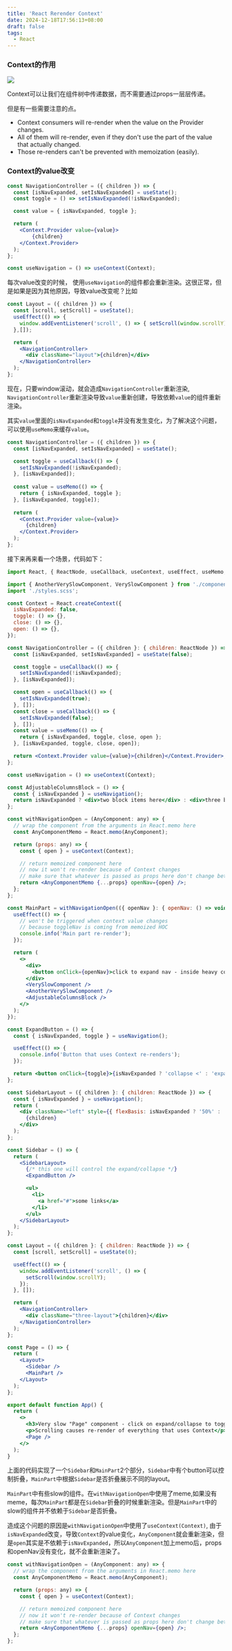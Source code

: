 ```yaml
---
title: 'React Rerender Context'
date: 2024-12-18T17:56:13+08:00
draft: false
tags:
  - React
---
```


### Context的作用

![](/关于React的rerender/react-context.png)

Context可以让我们在组件树中传递数据，而不需要通过props一层层传递。

但是有一些需要注意的点。

* Context consumers will re-render when the value on the Provider changes.
* All of them will re-render, even if they don't use the part of the value that actually changed.
* Those re-renders can't be prevented with memoization (easily).


### Context的value改变

```jsx
const NavigationController = ({ children }) => {
  const [isNavExpanded, setIsNavExpanded] = useState();
  const toggle = () => setIsNavExpanded(!isNavExpanded);

  const value = { isNavExpanded, toggle };

  return (
    <Context.Provider value={value}>
        {children}
    </Context.Provider>
  ); 
};

const useNavigation = () => useContext(Context);
```

每次value改变的时候， 使用`useNavigation`的组件都会重新渲染。这很正常，但是如果是因为其他原因，导致value改变呢？比如


```jsx
const Layout = ({ children }) => {
  const [scroll, setScroll] = useState();
  useEffect(() => {
    window.addEventListener('scroll', () => { setScroll(window.scrollY);}); 
  },[]);

  return (
    <NavigationController>
      <div className="layout">{children}</div>
    </NavigationController>
  ); 
};
```

现在，只要window滚动，就会造成`NavigationController`重新渲染, `NavigationController`重新渲染导致`value`重新创建，导致依赖`value`的组件重新渲染。

其实`value`里面的`isNavExpanded`和`toggle`并没有发生变化，为了解决这个问题，可以使用`useMemo`来缓存`value`。

```jsx
const NavigationController = ({ children }) => {
  const [isNavExpanded, setIsNavExpanded] = useState();

  const toggle = useCallback(() => { 
    setIsNavExpanded(!isNavExpanded);
  }, [isNavExpanded]);
  
  const value = useMemo(() => { 
    return { isNavExpanded, toggle };
  }, [isNavExpanded, toggle]);
  
  return (
    <Context.Provider value={value}>
      {children}
    </Context.Provider>
  ); 
};
```


接下来再来看一个场景，代码如下：

```jsx
import React, { ReactNode, useCallback, useContext, useEffect, useMemo, useState } from 'react';

import { AnotherVerySlowComponent, VerySlowComponent } from './components/very-slow-component';
import './styles.scss';

const Context = React.createContext({
  isNavExpanded: false,
  toggle: () => {},
  close: () => {},
  open: () => {},
});

const NavigationController = ({ children }: { children: ReactNode }) => {
  const [isNavExpanded, setIsNavExpanded] = useState(false);

  const toggle = useCallback(() => {
    setIsNavExpanded(!isNavExpanded);
  }, [isNavExpanded]);

  const open = useCallback(() => {
    setIsNavExpanded(true);
  }, []);
  const close = useCallback(() => {
    setIsNavExpanded(false);
  }, []);
  const value = useMemo(() => {
    return { isNavExpanded, toggle, close, open };
  }, [isNavExpanded, toggle, close, open]);

  return <Context.Provider value={value}>{children}</Context.Provider>;
};

const useNavigation = () => useContext(Context);

const AdjustableColumnsBlock = () => {
  const { isNavExpanded } = useNavigation();
  return isNavExpanded ? <div>two block items here</div> : <div>three block items here</div>;
};

const withNavigationOpen = (AnyComponent: any) => {
  // wrap the component from the arguments in React.memo here
  const AnyComponentMemo = React.memo(AnyComponent);

  return (props: any) => {
    const { open } = useContext(Context);

    // return memoized component here
    // now it won't re-render because of Context changes
    // make sure that whatever is passed as props here don't change between re-renders!
    return <AnyComponentMemo {...props} openNav={open} />;
  };
};

const MainPart = withNavigationOpen(({ openNav }: { openNav: () => void }) => {
  useEffect(() => {
    // won't be triggered when context value changes
    // because toggleNav is coming from memoized HOC
    console.info('Main part re-render');
  });

  return (
    <>
      <div>
        <button onClick={openNav}>click to expand nav - inside heavy component</button>
      </div>
      <VerySlowComponent />
      <AnotherVerySlowComponent />
      <AdjustableColumnsBlock />
    </>
  );
});

const ExpandButton = () => {
  const { isNavExpanded, toggle } = useNavigation();

  useEffect(() => {
    console.info('Button that uses Context re-renders');
  });

  return <button onClick={toggle}>{isNavExpanded ? 'collapse <' : 'expand >'}</button>;
};

const SidebarLayout = ({ children }: { children: ReactNode }) => {
  const { isNavExpanded } = useNavigation();
  return (
    <div className="left" style={{ flexBasis: isNavExpanded ? '50%' : '20%' }}>
      {children}
    </div>
  );
};

const Sidebar = () => {
  return (
    <SidebarLayout>
      {/* this one will control the expand/collapse */}
      <ExpandButton />

      <ul>
        <li>
          <a href="#">some links</a>
        </li>
      </ul>
    </SidebarLayout>
  );
};

const Layout = ({ children }: { children: ReactNode }) => {
  const [scroll, setScroll] = useState(0);

  useEffect(() => {
    window.addEventListener('scroll', () => {
      setScroll(window.scrollY);
    });
  }, []);

  return (
    <NavigationController>
      <div className="three-layout">{children}</div>
    </NavigationController>
  );
};

const Page = () => {
  return (
    <Layout>
      <Sidebar />
      <MainPart />
    </Layout>
  );
};

export default function App() {
  return (
    <>
      <h3>Very slow "Page" component - click on expand/collapse to toggle nav</h3>
      <p>Scrolling causes re-render of everything that uses Context</p>
      <Page />
    </>
  );
}
```

上面的代码实现了一个`Sidebar`和`MainPart`2个部分，`Sidebar`中有个button可以控制折叠，`MainPart`中根据`Sidebar`是否折叠展示不同的layout。

`MainPart`中有些slow的组件。在`withNavigationOpen`中使用了meme,如果没有meme，每次`MainPart`都是在`Sidebar`折叠的时候重新渲染。但是`MainPart`中的slow的组件并不依赖于`Sidebar`是否折叠。

造成这个问题的原因是`withNavigationOpen`中使用了`useContext(Context)`, 由于`isNavExpanded`改变，导致`Context`的value变化，`AnyComponent`就会重新渲染，但是`open`其实是不依赖于`isNavExpanded`，所以`AnyComponent`加上memo后，props和openNav没有变化，就不会重新渲染了。

```jsx
const withNavigationOpen = (AnyComponent: any) => {
  // wrap the component from the arguments in React.memo here
  const AnyComponentMemo = React.memo(AnyComponent);

  return (props: any) => {
    const { open } = useContext(Context);

    // return memoized component here
    // now it won't re-render because of Context changes
    // make sure that whatever is passed as props here don't change between re-renders!
    return <AnyComponentMemo {...props} openNav={open} />;
  };
};
```